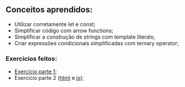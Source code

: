 ## Conceitos aprendidos:
- Utilizar corretamente let e const;
- Simplificar código com arrow functions;
- Simplificar a construção de strings com template literals;
- Criar expressões condicionais simplificadas com ternary operator;

### Exercícios feitos:
- [Exercício parte 1](https://github.com/lucas-da-silva/trybe-exercicios/blob/main/01-fundamentos/bloco-07-introducao-a-javascript-es6-e-testes-unitarios/dia-01-javascript-es6-let-const-arrow-functions-e-template-literals/exercicio-parte-1.js);
- Exercício parte 2 ([html](https://github.com/lucas-da-silva/trybe-exercicios/blob/main/01-fundamentos/bloco-07-introducao-a-javascript-es6-e-testes-unitarios/dia-01-javascript-es6-let-const-arrow-functions-e-template-literals/exercicio-parte-2.html) e [js](https://github.com/lucas-da-silva/trybe-exercicios/blob/main/01-fundamentos/bloco-07-introducao-a-javascript-es6-e-testes-unitarios/dia-01-javascript-es6-let-const-arrow-functions-e-template-literals/exercicio-parte-2.js));
